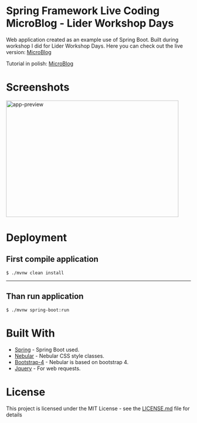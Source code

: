 # Spring Framework Live Coding MicroBlog - Lider Workshop Days
Web application created as an example use of Spring Boot. Built during workshop I did for Lider Workshop Days.
Here you can check out the live version:
[MicroBlog](https://lider-microblog.herokuapp.com)

Tutorial in polish:
[MicroBlog](https://lider-microblog.herokuapp.com)

Screenshots
========
<div>
<img src="https://i.imgur.com/JZGvFiu.png" alt="app-preview" width="470" height="317">
</div>

Deployment
========
First compile application
----
	$ ./mvnw clean install
----
Than run application
----
	$ ./mvnw spring-boot:run

Built With
========
* [Spring](https://spring.io) - Spring Boot used.
* [Nebular](https://github.com/akveo/nebular) - Nebular CSS style classes.
* [Bootstrap-4](https://v4-alpha.getbootstrap.com) - Nebular is based on bootstrap 4.
* [Jquery](https://jquery.com) - For web requests.

License
========
This project is licensed under the MIT License - see the [LICENSE.md](LICENSE.md) file for details
